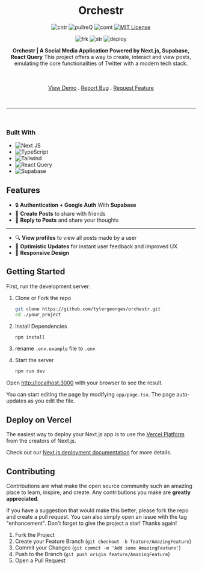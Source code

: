 <div align="center">

<h1 align="center">Orchestr</h1>
  
  
![cntr](https://img.shields.io/github/contributors/tylergeorges/orchestr?color=pink&style=for-the-badge)
![pullreQ](https://img.shields.io/github/issues-pr/tylergeorges/orchestr?color=orange&style=for-the-badge)
![comt](https://img.shields.io/github/last-commit/tylergeorges/orchestr?style=for-the-badge)
[![MIT License](https://img.shields.io/badge/License-MIT-green.svg?style=for-the-badge)](https://choosealicense.com/licenses/mit/)

![frk](https://img.shields.io/github/forks/tylergeorges/orchestr?style=flat-square)
![str](https://img.shields.io/github/stars/tylergeorges/orchestr?style=flat-square)
![deploy](https://img.shields.io/website?down_color=red&down_message=down&style=flat-square&up_color=succes&up_message=up&url=https%3A%2F%2Forchestrr.vercel.app)

<p align="center">

**Orchestr | A Social Media Application Powered by Next.js, Supabase, React Query**
This project offers a way to create, interact and view posts, emulating the core functionalities of Twitter with a modern tech stack.

 <br />
 <br />
    <a href="https://orchestrr.vercel.app/">View Demo</a>
      .
    <a href="https://github.com/tylergeorges/orchestr/issues">Report Bug</a>
     .
    <a href="https://github.com/tylergeorges/orchestr/pulls">Request Feature</a>
<p>

<br>
<hr>
</div>

<br>

### Built With

- ![Next JS](https://img.shields.io/badge/Next-black?style=for-the-badge&logo=next.js&logoColor=white)
- ![TypeScript](https://img.shields.io/badge/typescript-%23007ACC.svg?style=for-the-badge&logo=typescript&logoColor=white)
- ![Tailwind](https://img.shields.io/badge/Tailwind_CSS-38B2AC?style=for-the-badge&logo=tailwind-css&logoColor=white)
- ![React Query](https://img.shields.io/badge/-React%20Query-FF4154?style=for-the-badge&logo=react%20query&logoColor=white)
- ![Supabase](https://shields.io/badge/supabase-black?logo=supabase&style=for-the-badge)

## Features

- 🔒 **Authentication + Google Auth** With **Supabase**
- 🎉 **Create** **Posts** to share with friends
- 📱 **Reply to Posts** and share your thoughts

---

- 🔍 **View profiles** to view all posts made by a user
- 🚀 **Optimistic Updates** for instant user feedback and improved UX
- 🎊 **Responsive Design**

## Getting Started

First, run the development server:

1. Clone or Fork the repo

   ```sh
   git clone https://github.com/tylergeorges/orchestr.git
   cd ./your_project
   ```

2. Install Dependencies

   ```sh
   npm install
   ```

3. rename `.env.example` file to `.env`

4. Start the server

   ```sh
   npm run dev
   ```

Open [http://localhost:3000](http://localhost:3000) with your browser to see the result.

You can start editing the page by modifying `app/page.tsx`. The page auto-updates as you edit the file.

## Deploy on Vercel

The easiest way to deploy your Next.js app is to use the [Vercel Platform](https://vercel.com/new?utm_medium=default-template&filter=next.js&utm_source=create-next-app&utm_campaign=create-next-app-readme) from the creators of Next.js.

Check out our [Next.js deployment documentation](https://nextjs.org/docs/deployment) for more details.

<!-- CONTRIBUTING -->

## Contributing

Contributions are what make the open source community such an amazing place to learn, inspire, and create. Any contributions you make are **greatly appreciated**.

If you have a suggestion that would make this better, please fork the repo and create a pull request. You can also simply open an issue with the tag "enhancement".
Don't forget to give the project a star! Thanks again!

1. Fork the Project
2. Create your Feature Branch (`git checkout -b feature/AmazingFeature`)
3. Commit your Changes (`git commit -m 'Add some AmazingFeature'`)
4. Push to the Branch (`git push origin feature/AmazingFeature`)
5. Open a Pull Request
